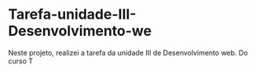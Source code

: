 # Tarefa-unidade-III-Desenvolvimento-we
Neste projeto, realizei a tarefa da unidade III de Desenvolvimento web. Do curso T
